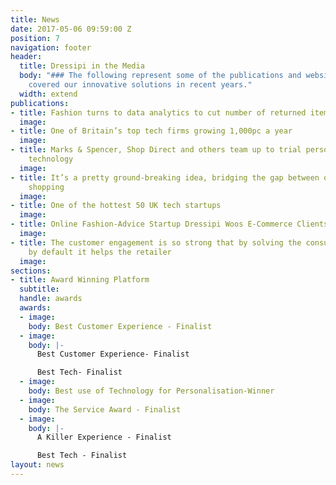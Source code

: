 ```yaml
---
title: News
date: 2017-05-06 09:59:00 Z
position: 7
navigation: footer
header:
  title: Dressipi in the Media
  body: "### The following represent some of the publications and websites that have
    covered our innovative solutions in recent years."
  width: extend
publications:
- title: Fashion turns to data analytics to cut number of returned items
  image: 
- title: One of Britain’s top tech firms growing 1,000pc a year
  image: 
- title: Marks & Spencer, Shop Direct and others team up to trial personalisation
    technology
  image: 
- title: It’s a pretty ground-breaking idea, bridging the gap between online and offline
    shopping
  image: 
- title: One of the hottest 50 UK tech startups
  image: 
- title: Online Fashion-Advice Startup Dressipi Woos E-Commerce Clients
  image: 
- title: The customer engagement is so strong that by solving the consumer’s problems
    by default it helps the retailer
  image: 
sections:
- title: Award Winning Platform
  subtitle: 
  handle: awards
  awards:
  - image: 
    body: Best Customer Experience - Finalist
  - image: 
    body: |-
      Best Customer Experience- Finalist

      Best Tech- Finalist
  - image: 
    body: Best use of Technology for Personalisation-Winner
  - image: 
    body: The Service Award - Finalist
  - image: 
    body: |-
      A Killer Experience - Finalist

      Best Tech - Finalist
layout: news
---
```


